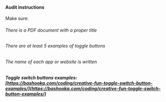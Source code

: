 #### Audit instructions

Make sure: 

###### There is a PDF document with a proper title
###### There are at least 5 examples of toggle buttons
###### The name of each app or website is written

##### Toggle switch buttons examples: [https://bashooka.com/coding/creative-fun-toggle-switch-button-examples/](https://bashooka.com/coding/creative-fun-toggle-switch-button-examples/)